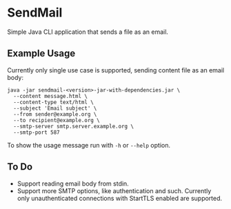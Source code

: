 # SendMail

Simple Java CLI application that sends a file as an email.

## Example Usage

Currently only single use case is supported, sending content file as an email body:  

```shell
java -jar sendmail-<version>-jar-with-dependencies.jar \
  --content message.html \
  --content-type text/html \
  --subject 'Email subject' \
  --from sender@example.org \
  --to recipient@example.org \
  --smtp-server smtp.server.example.org \
  --smtp-port 587
```

To show the usage message run with `-h` or `--help` option.

## To Do

* Support reading email body from stdin.
* Support more SMTP options, like authentication and such. Currently only unauthenticated connections with StartTLS 
  enabled are supported.